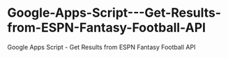 # Google-Apps-Script---Get-Results-from-ESPN-Fantasy-Football-API
Google Apps Script - Get Results from ESPN Fantasy Football API
